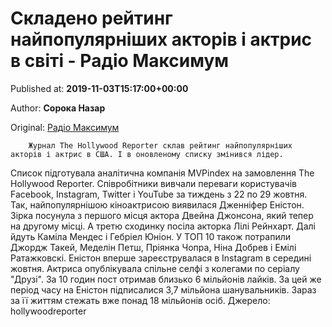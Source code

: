 
# Складено рейтинг найпопулярніших акторів і актрис в світі - Радіо Максимум

Published at: **2019-11-03T15:17:00+00:00**

Author: **Сорока Назар**

Original: [Радіо Максимум](https://maximum.fm/skladeno-rejting-najpopulyarnishih-aktoriv-i-aktris-v-sviti_n168993)


        Журнал The Hollywood Reporter склав рейтинг найпопулярніших акторів і актрис в США. І в оновленому списку змінився лідер.
      
Список підготувала аналітична компанія MVPindex на замовлення The Hollywood Reporter. Співробітники вивчали переваги користувачів Facebook, Instagram, Twitter і YouTube за тиждень з 22 по 29 жовтня.
Так, найпопулярнішою кіноактрисою виявилася Дженніфер Еністон. Зірка посунула з першого місця актора Двейна Джонсона, який тепер на другому місці. А третю сходинку посіла акторка Лілі Рейнхарт.
Далі йдуть Каміла Мендес і Гебріел Юніон. У ТОП 10 також потрапили Джордж Такей, Меделін Петш, Пріянка Чопра, Ніна Добрев і Емілі Ратажковскі.
Еністон вперше зареєструвалася в Instagram в середині жовтня. Актриса опублікувала спільне селфі з колегами по серіалу "Друзі". За 10 годин пост отримав близько 6 мільйонів лайків. За цей же період часу на Еністон підписалися 3,7 мільйона шанувальників. Зараз за її життям стежать вже понад 18 мільйонів осіб.
Джерело: hollywoodreporter
